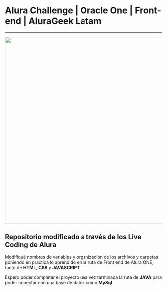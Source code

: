 # Alura Challenge | Oracle One | Front-end | AluraGeek Latam
---
<p align="center" >
     <img width="600" heigth="400" src="https://user-images.githubusercontent.com/91544872/153603780-b5e5b462-893b-471c-9b7f-7f57ad2aaff3.png">
</p>

## Repositorio modificado a través de los Live Coding de Alura

Modifiqué nombres de variables y organización de los archivos y carpetas poniendo en practica lo aprendido en la ruta de Front end de Alura ONE, tanto de __HTML__, __CSS__ y __JAVASCRIPT__

Espero poder completar el proyecto una vez tarminada la ruta de __JAVA__ para poder conectar con una base de datos como __MySql__